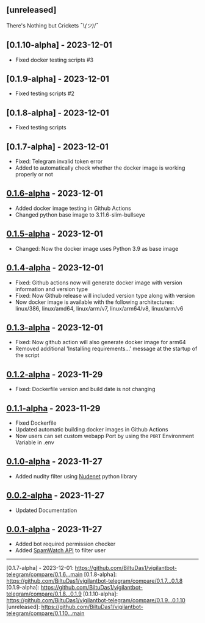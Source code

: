 ## [unreleased]
There's Nothing but Crickets ¯\\_(ツ)_/¯

## [0.1.10-alpha] - 2023-12-01
- Fixed docker testing scripts #3

## [0.1.9-alpha] - 2023-12-01
- Fixed testing scripts #2

## [0.1.8-alpha] - 2023-12-01
- Fixed testing scripts

## [0.1.7-alpha] - 2023-12-01
- Fixed: Telegram invalid token error
- Added to automatically check whether the docker image is working properly or not

## [0.1.6-alpha] - 2023-12-01
- Added docker image testing in Github Actions
- Changed python base image to 3.11.6-slim-bullseye

## [0.1.5-alpha] - 2023-12-01
- Changed: Now the docker image uses Python 3.9 as base image

## [0.1.4-alpha] - 2023-12-01
- Fixed: Github actions now will generate docker image with version information and version type
- Fixed: Now Github release will included version type along with version
- Now docker image is available with the following architectures: linux/386, linux/amd64, linux/arm/v7, linux/arm64/v8, linux/arm/v6

## [0.1.3-alpha] - 2023-12-01
- Fixed: Now github action will also generate docker image for arm64
- Removed additional 'Installing requirements...' message at the startup of the script

## [0.1.2-alpha] - 2023-11-29
- Fixed: Dockerfile version and build date is not changing

## [0.1.1-alpha] - 2023-11-29
- Fixed Dockerfile
- Updated automatic building docker images in Github Actions
- Now users can set custom webapp Port by using the `PORT` Environment Variable in .env

## [0.1.0-alpha] - 2023-11-27
- Added nudity filter using [Nudenet](https://pypi.org/project/nudenet/) python library

## [0.0.2-alpha] - 2023-11-27
- Updated Documentation

## [0.0.1-alpha] - 2023-11-27
- Added bot required permission checker
- Added [SpamWatch API](https://github.com/SpamWatch) to filter user

---
[0.0.1-alpha]: https://github.com/BiltuDas1/vigilantbot-telegram/tree/0.0.1
[0.0.2-alpha]: https://github.com/BiltuDas1/vigilantbot-telegram/compare/0.0.1...0.0.2
[0.1.0-alpha]: https://github.com/BiltuDas1/vigilantbot-telegram/compare/0.0.2...0.1.0
[0.1.1-alpha]: https://github.com/BiltuDas1/vigilantbot-telegram/compare/0.1.0...0.1.1
[0.1.2-alpha]: https://github.com/BiltuDas1/vigilantbot-telegram/compare/0.1.1...0.1.2
[0.1.3-alpha]: https://github.com/BiltuDas1/vigilantbot-telegram/compare/0.1.2...0.1.3
[0.1.4-alpha]: https://github.com/BiltuDas1/vigilantbot-telegram/compare/0.1.3...0.1.4
[0.1.5-alpha]: https://github.com/BiltuDas1/vigilantbot-telegram/compare/0.1.4...0.1.5
[0.1.6-alpha]: https://github.com/BiltuDas1/vigilantbot-telegram/compare/0.1.5...0.1.6
[0.1.7-alpha] - 2023-12-01: https://github.com/BiltuDas1/vigilantbot-telegram/compare/0.1.6...main
[0.1.8-alpha]: https://github.com/BiltuDas1/vigilantbot-telegram/compare/0.1.7...0.1.8
[0.1.9-alpha]: https://github.com/BiltuDas1/vigilantbot-telegram/compare/0.1.8...0.1.9
[0.1.10-alpha]: https://github.com/BiltuDas1/vigilantbot-telegram/compare/0.1.9...0.1.10
[unreleased]: https://github.com/BiltuDas1/vigilantbot-telegram/compare/0.1.10...main
